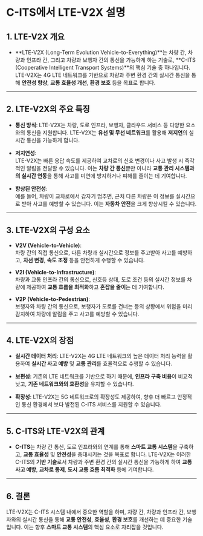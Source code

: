 # C-ITS에서 LTE-V2X 설명

## 1. **LTE-V2X 개요**
- **LTE-V2X (Long-Term Evolution Vehicle-to-Everything)**는 차량 간, 차량과 인프라 간, 그리고 차량과 보행자 간의 통신을 가능하게 하는 기술로, **C-ITS (Cooperative Intelligent Transport Systems)**의 핵심 기술 중 하나입니다. LTE-V2X는 4G LTE 네트워크를 기반으로 차량과 주변 환경 간의 실시간 통신을 통해 **안전성 향상**, **교통 효율성 개선**, **환경 보호** 등을 목표로 합니다.

---

## 2. **LTE-V2X의 주요 특징**
- **통신 방식**: LTE-V2X는 차량, 도로 인프라, 보행자, 클라우드 서비스 등 다양한 요소와의 통신을 지원합니다. LTE-V2X는 **유선 및 무선 네트워크**를 활용해 **저지연**의 실시간 통신을 가능하게 합니다.
  
- **저지연성**:  
  LTE-V2X는 빠른 응답 속도를 제공하여 교차로의 신호 변경이나 사고 발생 시 즉각적인 알림을 전달할 수 있습니다. 이는 **차량 간 통신**뿐만 아니라 **교통 관리 시스템과의 실시간 연동**을 통해 사고를 미연에 방지하거나 피해를 줄이는 데 기여합니다.

- **향상된 안전성**:  
  예를 들어, 차량이 교차로에서 갑자기 멈추면, 근처 다른 차량은 이 정보를 실시간으로 받아 사고를 예방할 수 있습니다. 이는 **자동차 안전**을 크게 향상시킬 수 있습니다.

---

## 3. **LTE-V2X의 구성 요소**
- **V2V (Vehicle-to-Vehicle)**:  
  차량 간의 직접 통신으로, 다른 차량과 실시간으로 정보를 주고받아 사고를 예방하고, **차선 변경**, **속도 조정** 등을 안전하게 수행할 수 있습니다.

- **V2I (Vehicle-to-Infrastructure)**:  
  차량과 교통 인프라 간의 통신으로, 신호등 상태, 도로 조건 등의 실시간 정보를 차량에 제공하여 **교통 흐름을 최적화**하고 **혼잡을 줄이**는 데 기여합니다.

- **V2P (Vehicle-to-Pedestrian)**:  
  보행자와 차량 간의 통신으로, 보행자가 도로를 건너는 등의 상황에서 위험을 미리 감지하여 차량에 알림을 주고 사고를 예방할 수 있습니다.

---

## 4. **LTE-V2X의 장점**
- **실시간 데이터 처리**: LTE-V2X는 4G LTE 네트워크의 높은 데이터 처리 능력을 활용하여 **실시간 사고 예방** 및 **교통 관리**를 효율적으로 수행할 수 있습니다.
  
- **보편성**: 기존의 LTE 네트워크를 기반으로 하기 때문에, **인프라 구축 비용**이 비교적 낮고, **기존 네트워크와의 호환성**을 유지할 수 있습니다.

- **확장성**: LTE-V2X는 5G 네트워크로의 확장성도 제공하여, 향후 더 빠르고 안정적인 통신 환경에서 보다 발전된 C-ITS 서비스를 지원할 수 있습니다.

---

## 5. **C-ITS와 LTE-V2X의 관계**
- **C-ITS**는 차량 간 통신, 도로 인프라와의 연계를 통해 **스마트 교통 시스템**을 구축하고, **교통 효율성** 및 **안전성**을 증대시키는 것을 목표로 합니다. LTE-V2X는 이러한 C-ITS의 **기반 기술**로서 차량과 주변 환경 간의 실시간 통신을 가능하게 하여 **교통사고 예방**, **교차로 통제**, **도시 교통 흐름 최적화** 등에 기여합니다.

---

## 6. **결론**
LTE-V2X는 C-ITS 시스템 내에서 중요한 역할을 하며, 차량 간, 차량과 인프라 간, 보행자와의 실시간 통신을 통해 **교통 안전성**, **효율성**, **환경 보호**를 개선하는 데 중요한 기술입니다. 이는 향후 **스마트 교통 시스템**의 핵심 요소로 자리잡을 것입니다.
